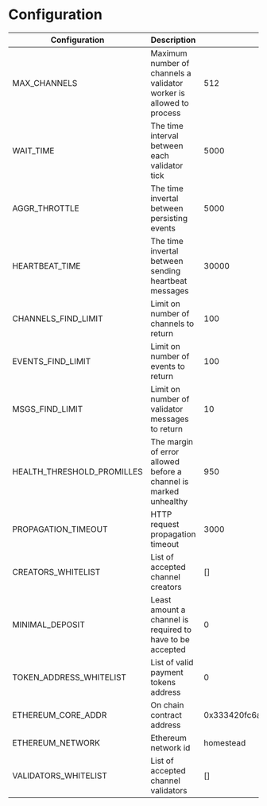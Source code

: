 # Configuration

| Configuration | Description  |  Default |
|--------------| --------------| ------------|
| MAX_CHANNELS | Maximum number of channels a validator worker is allowed to process | 512
| WAIT_TIME | The time interval between each validator tick  | 5000 |
| AGGR_THROTTLE | The time invertal between persisting events  | 5000 |
| HEARTBEAT_TIME | The time invertal between sending heartbeat messages | 30000 |
| CHANNELS_FIND_LIMIT | Limit on number of channels to return | 100 |
| EVENTS_FIND_LIMIT | Limit on number of events to return | 100 |
| MSGS_FIND_LIMIT | Limit on number of validator messages to return | 10 |
| HEALTH_THRESHOLD_PROMILLES | The margin of error allowed before a channel is marked unhealthy | 950 |
| PROPAGATION_TIMEOUT | HTTP request propagation timeout | 3000 |
| CREATORS_WHITELIST | List of accepted channel creators | [] |
| MINIMAL_DEPOSIT | Least amount a channel is required to have to be accepted | 0 |
| TOKEN_ADDRESS_WHITELIST | List of valid payment tokens address  | 0 |
| ETHEREUM_CORE_ADDR | On chain contract address   | 0x333420fc6a897356e69b62417cd17ff012177d2b |
| ETHEREUM_NETWORK | Ethereum network id | homestead |,
| VALIDATORS_WHITELIST | List of accepted channel validators  | [] |
